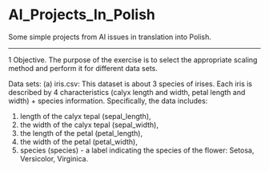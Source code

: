 # AI_Projects_In_Polish
Some simple projects from AI issues in translation into Polish.

---

1 Objective.
The purpose of the exercise is to select the appropriate scaling method and perform it for different data sets.

Data sets:
(a) iris.csv:
This dataset is about 3 species of irises. Each iris is described by 4 characteristics
(calyx length and width, petal length and width) + species information.
Specifically, the data includes:
1. length of the calyx tepal (sepal_length),
2. the width of the calyx tepal (sepal_width),
3. the length of the petal (petal_length),
4. the width of the petal (petal_width),
5. species (species) - a label indicating the species of the flower: Setosa, Versicolor, Virginica.
